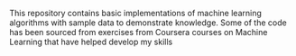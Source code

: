 This repository contains basic implementations of machine learning algorithms with sample data to demonstrate knowledge. Some of the code has been sourced from exercises from Coursera courses on Machine Learning that have helped develop my skills
